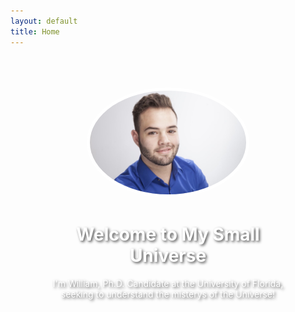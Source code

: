 ```yaml
---
layout: default
title: Home
---
```


<div style="text-align: center; padding: 50px; background: url('/assets/img/background.jpg') no-repeat center center/cover;">
    <img src="/assets/img/Headshot.JPG" alt="William Ortolá Leonard" style="width: 250px; border-radius: 50%; border: 5px solid white;">
    <h1 style="color: white; text-shadow: 2px 2px 4px rgba(0,0,0,0.7);">Welcome to My Small Universe</h1>
    <p style="color: white; text-shadow: 2px 2px 4px rgba(0,0,0,0.7);">I'm William, Ph.D. Candidate at the University of Florida, seeking to understand the misterys of the Universe!</p>
</div>
